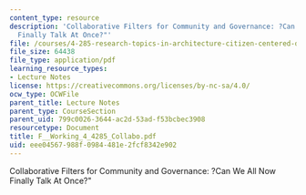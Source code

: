 ```yaml
---
content_type: resource
description: 'Collaborative Filters for Community and Governance: ?Can We All Now
  Finally Talk At Once?"'
file: /courses/4-285-research-topics-in-architecture-citizen-centered-design-of-open-governance-systems-fall-2002/eee04567988f0984481e2fcf8342e902_F__Working_4_4285_Collabo.pdf
file_size: 64438
file_type: application/pdf
learning_resource_types:
- Lecture Notes
license: https://creativecommons.org/licenses/by-nc-sa/4.0/
ocw_type: OCWFile
parent_title: Lecture Notes
parent_type: CourseSection
parent_uid: 799c0026-3644-ac2d-53ad-f53bcbec3908
resourcetype: Document
title: F__Working_4_4285_Collabo.pdf
uid: eee04567-988f-0984-481e-2fcf8342e902
---
```

Collaborative Filters for Community and Governance: ?Can We All Now Finally Talk At Once?"